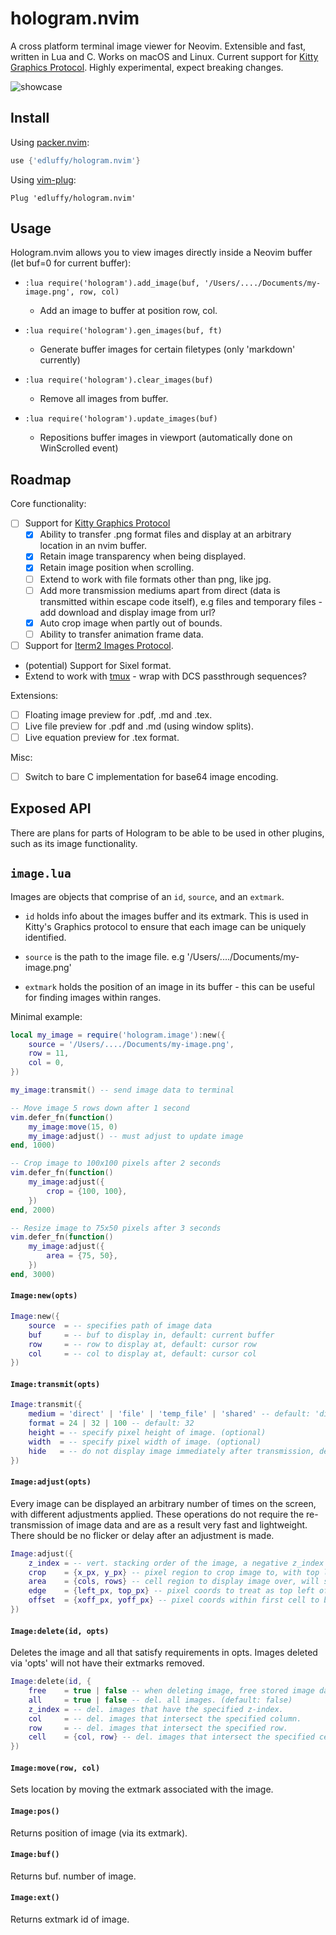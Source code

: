 # hologram.nvim
A cross platform terminal image viewer for Neovim. Extensible and fast, written in Lua and C. Works on macOS and Linux. Current support for
[Kitty Graphics Protocol](https://sw.kovidgoyal.net/kitty/graphics-protocol.html). Highly experimental, expect breaking changes.

![showcase](https://user-images.githubusercontent.com/28115337/115054101-c0848680-9ed7-11eb-9980-a3bc2d691fc2.gif)

## Install
Using [packer.nvim](https://github.com/wbthomason/packer.nvim):
```lua
use {'edluffy/hologram.nvim'}
```
Using [vim-plug](https://github.com/junegunn/vim-plug):
```vimscript
Plug 'edluffy/hologram.nvim'
```

## Usage
Hologram.nvim allows you to view images directly inside a Neovim buffer (let buf=0 for current buffer):

- `:lua require('hologram').add_image(buf, '/Users/..../Documents/my-image.png', row, col)`
    - Add an image to buffer at position row, col.

- `:lua require('hologram').gen_images(buf, ft)`
    - Generate buffer images for certain filetypes (only 'markdown' currently)

- `:lua require('hologram').clear_images(buf)`
    - Remove all images from buffer.

- `:lua require('hologram').update_images(buf)`
    - Repositions buffer images in viewport (automatically done on WinScrolled event)

## Roadmap
Core functionality:
- [ ] Support for [Kitty Graphics Protocol](https://sw.kovidgoyal.net/kitty/graphics-protocol.html)
    - [x] Ability to transfer .png format files and display at an arbitrary location in an nvim buffer.
    - [x] Retain image transparency when being displayed.
    - [x] Retain image position when scrolling.
    - [ ] Extend to work with file formats other than png, like jpg.
    - [ ] Add more transmission mediums apart from direct (data is transmitted within escape code itself), e.g files and temporary files - add download and display image from url?
    - [x] Auto crop image when partly out of bounds.
    - [ ] Ability to transfer animation frame data.
- [ ] Support for [Iterm2 Images Protocol](https://iterm2.com/documentation-images.html#:~:text=Inline%20Images%20Protocol-,Inline%20Images%20Protocol,8%2Dbit%2Dclean%20environment).
- (potential) Support for Sixel format.
- Extend to work with [tmux](https://github.com/tmux/tmux/wiki) - wrap with DCS passthrough sequences?

Extensions:
- [ ] Floating image preview for .pdf, .md and .tex.
- [ ] Live file preview for .pdf and .md (using window splits).
- [ ] Live equation preview for .tex format.

Misc:
- [ ] Switch to bare C implementation for base64 image encoding.

## Exposed API
There are plans for parts of Hologram to be able to be used in other plugins, such as its image functionality.

## `image.lua`
Images are objects that comprise of an `id`, `source`, and an `extmark`.

- `id` holds info about the images buffer and its extmark. This is used in Kitty's Graphics protocol to ensure that each image can be uniquely identified.

- `source` is the path to the image file. e.g '/Users/..../Documents/my-image.png'

- `extmark` holds the position of an image in its buffer - this can be useful for finding images within ranges.

Minimal example:

```lua
local my_image = require('hologram.image'):new({
    source = '/Users/..../Documents/my-image.png',
    row = 11,
    col = 0,
})

my_image:transmit() -- send image data to terminal

-- Move image 5 rows down after 1 second
vim.defer_fn(function()
    my_image:move(15, 0)
    my_image:adjust() -- must adjust to update image
end, 1000)

-- Crop image to 100x100 pixels after 2 seconds
vim.defer_fn(function()
    my_image:adjust({
        crop = {100, 100},
    })
end, 2000)

-- Resize image to 75x50 pixels after 3 seconds
vim.defer_fn(function()
    my_image:adjust({
        area = {75, 50},
    })
end, 3000)
```

#### `Image:new(opts)`
```lua
Image:new({
    source  = -- specifies path of image data
    buf     = -- buf to display in, default: current buffer
    row     = -- row to display at, default: cursor row
    col     = -- col to display at, default: cursor col
})
```

#### `Image:transmit(opts)`
```lua
Image:transmit({
    medium = 'direct' | 'file' | 'temp_file' | 'shared' -- default: 'direct'
    format = 24 | 32 | 100 -- default: 32
    height = -- specify pixel height of image. (optional)
    width  = -- specify pixel width of image. (optional)
    hide   = -- do not display image immediately after transmission, default: false
})
```

#### `Image:adjust(opts)`
Every image can be displayed an arbitrary number of times on the screen, with different adjustments applied. 
These operations do not require the re-transmission of image data and are as a result very fast and lightweight.
There should be no flicker or delay after an adjustment is made.

```lua
Image:adjust({
    z_index = -- vert. stacking order of the image, a negative z_index will draw below text. (default: 0).
    crop    = {x_px, y_px} -- pixel region to crop image to, with top left anchored. (optional)
    area    = {cols, rows} -- cell region to display image over, will stretch/squash if necessary. (optional)
    edge    = {left_px, top_px} -- pixel coords to treat as top left of image. will cause crash if edge > img size. (optional)
    offset  = {xoff_px, yoff_px} -- pixel coords within first cell to begin displaying image, must be smaller than cell size. (optional)
})
```
#### `Image:delete(id, opts)`

Deletes the image and all that satisfy requirements in opts. Images deleted via 'opts' will not have their extmarks removed.

```lua
Image:delete(id, {
    free    = true | false -- when deleting image, free stored image data and also extmark of image. (default: false)
    all     = true | false -- del. all images. (default: false)
    z_index = -- del. images that have the specified z-index.
    col     = -- del. images that intersect the specified column.
    row     = -- del. images that intersect the specified row.
    cell    = {col, row} -- del. images that intersect the specified cell
})
```

#### `Image:move(row, col)`
Sets location by moving the extmark associated with the image.

#### `Image:pos()`
Returns position of image (via its extmark).

#### `Image:buf()`
Returns buf. number of image.

#### `Image:ext()`
Returns extmark id of image.
